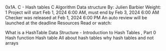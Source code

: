 0x1A. C - Hash tables
C
Algorithm
Data structure
 By: Julien Barbier
 Weight: 1
 Project will start Feb 1, 2024 6:00 AM, must end by Feb 3, 2024 6:00 AM
 Checker was released at Feb 1, 2024 6:00 PM
 An auto review will be launched at the deadline
Resources
Read or watch:

What is a HashTable Data Structure - Introduction to Hash Tables , Part 0
Hash function
Hash table
All about hash tables
why hash tables and not arrays

